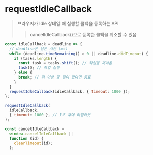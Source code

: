 # requestIdleCallback

> 브라우저가 Idle 상태일 때 실행할 콜백을 등록하는 API
>
> > cancelIdleCallback()으로 등록한 콜백을 취소할 수 있음

```js
const idleCallback = deadline => {
  // deadline은 남은 시간 (ms)
  while (deadline.timeRemaining() > 0 || deadline.didTimeout) {
    if (tasks.length) {
      const task = tasks.shift(); // 작업을 꺼내옴
      task(); // 작업 실행
    } else {
      break; // 더 이상 할 일이 없다면 종료
    }
  }
  requestIdleCallback(idleCallback, { timeout: 1000 });
};

requestIdleCallback(
  idleCallback,
  { timeout: 1000 }, // 1초 후에 타임아웃
);

const cancelIdleCallback =
  window.cancelIdleCallback ||
  function (id) {
    clearTimeout(id);
  };
```
